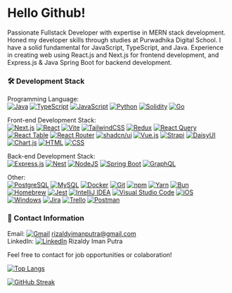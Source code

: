 # Hello Github!

Passionate Fullstack Developer with expertise in MERN stack development. Honed my developer skills through studies at Purwadhika Digital School. I have a solid fundamental for JavaScript, TypeScript, and Java. Experience in creating web using React.js and Next.js for frontend development, and Express.js & Java Spring Boot for backend development.

### :hammer_and_wrench: Development Stack
Programming Language:\
[![Java](https://img.shields.io/badge/Java-%23ED8B00.svg?logo=openjdk&logoColor=white)](#) [![TypeScript](https://img.shields.io/badge/TypeScript-3178C6?logo=typescript&logoColor=fff)](#) [![JavaScript](https://img.shields.io/badge/JavaScript-F7DF1E?logo=javascript&logoColor=000)](#) [![Python](https://img.shields.io/badge/Python-3776AB?logo=python&logoColor=fff)](#) [![Solidity](https://img.shields.io/badge/Solidity-363636?logo=solidity&logoColor=fff)](#) [![Go](https://img.shields.io/badge/Go-%2300ADD8.svg?&logo=go&logoColor=white)](#)

Front-end Development Stack:\
[![Next.js](https://img.shields.io/badge/Next.js-black?logo=next.js&logoColor=white)](#) [![React](https://img.shields.io/badge/React-%2320232a.svg?logo=react&logoColor=%2361DAFB)](#) [![Vite](https://img.shields.io/badge/Vite-646CFF?logo=vite&logoColor=fff)](#) [![TailwindCSS](https://img.shields.io/badge/Tailwind%20CSS-%2338B2AC.svg?logo=tailwind-css&logoColor=white)](#) [![Redux](https://img.shields.io/badge/Redux-764ABC?logo=redux&logoColor=fff)](#) [![React Query](https://img.shields.io/badge/React%20Query-FF4154?logo=reactquery&logoColor=fff)](#) [![React Table](https://img.shields.io/badge/React%20Table-FF4154?logo=reacttable&logoColor=fff)](#) [![React Router](https://img.shields.io/badge/React_Router-CA4245?logo=react-router&logoColor=white)](#) [![shadcn/ui](https://img.shields.io/badge/shadcn%2Fui-000?logo=shadcnui&logoColor=fff)](#) [![Vue.js](https://img.shields.io/badge/Vue.js-4FC08D?logo=vuedotjs&logoColor=fff)](#) [![Strapi](https://img.shields.io/badge/Strapi-%232E7EEA.svg?logo=strapi&logoColor=white)](#) [![DaisyUI](https://img.shields.io/badge/DaisyUI-5A0EF8?logo=daisyui&logoColor=fff)](#) [![Chart.js](https://img.shields.io/badge/Chart.js-FF6384?logo=chartdotjs&logoColor=fff)](#) [![HTML](https://img.shields.io/badge/HTML-%23E34F26.svg?logo=html5&logoColor=white)](#) [![CSS](https://img.shields.io/badge/CSS-1572B6?logo=css3&logoColor=fff)](#)

Back-end Development Stack:\
[![Express.js](https://img.shields.io/badge/Express.js-%23404d59.svg?logo=express&logoColor=%2361DAFB)](#) [![Nest](https://img.shields.io/badge/Nest.js-%23E0234E.svg?logo=nestjs&logoColor=white)](#) [![NodeJS](https://img.shields.io/badge/Node.js-6DA55F?logo=node.js&logoColor=white)](#) [![Spring Boot](https://img.shields.io/badge/Spring%20Boot-6DB33F?logo=springboot&logoColor=fff)](#) [![GraphQL](https://img.shields.io/badge/GraphQL-E10098?logo=GraphQL&logoColor=white)](#)

Other:\
[![PostgreSQL](https://img.shields.io/badge/PostgreSQL-316192?logo=postgresql&logoColor=white)](#) [![MySQL](https://shields.io/badge/MySQL-lightgrey?logo=mysql&style=plastic&logoColor=white&labelColor=blue)](#) [![Docker](https://img.shields.io/badge/-Docker-2496ED?&logo=docker&logoColor=white)](#) [![Git](https://img.shields.io/badge/Git-F05032?logo=git&logoColor=fff)](#) [![npm](https://img.shields.io/badge/npm-CB3837?logo=npm&logoColor=fff)](#) [![Yarn](https://img.shields.io/badge/Yarn-2C8EBB?logo=yarn&logoColor=fff)](#) [![Bun](https://img.shields.io/badge/Bun-000?logo=bun&logoColor=fff)](#) [![Homebrew](https://img.shields.io/badge/Homebrew-FBB040?logo=homebrew&logoColor=fff)](#) [![Jest](https://img.shields.io/badge/Jest-C21325?logo=jest&logoColor=fff)](#) [![IntelliJ IDEA](https://img.shields.io/badge/IntelliJIDEA-000000.svg?logo=intellij-idea&logoColor=white)](#) [![Visual Studio Code](https://custom-icon-badges.demolab.com/badge/Visual%20Studio%20Code-0078d7.svg?logo=vsc&logoColor=white)](#) [![iOS](https://img.shields.io/badge/iOS-000000?&logo=apple&logoColor=white)](#) [![Windows](https://custom-icon-badges.demolab.com/badge/Windows-0078D6?logo=windows11&logoColor=white)](#) [![Jira](https://img.shields.io/badge/Jira-0052CC?logo=jira&logoColor=fff)](#) [![Trello](https://img.shields.io/badge/Trello-0052CC?logo=trello&logoColor=fff)](#) [![Postman](https://img.shields.io/badge/-Postman-FF6C37?logo=postman&logoColor=white)](#)

### 👤 Contact Information
Email: [![Gmail](https://img.shields.io/badge/Gmail-D14836?logo=gmail&logoColor=white)](mailto:your.email@example.com) rizaldyimanputra@gmail.com\
LinkedIn: [![LinkedIn](https://img.shields.io/badge/Linkedin-%230077B5.svg?logo=linkedin&logoColor=white)](https://www.linkedin.com/in/rizaldy-iman-putra-a17b0317a/) Rizaldy Iman Putra

Feel free to contact for job opportunities or colaboration!

[![Top Langs](https://github-readme-stats.vercel.app/api/top-langs/?username=rizaldyip10&layout=compact&theme=vision-friendly-dark)](https://github.com/anuraghazra/github-readme-stats)

[![GitHub Streak](http://github-readme-streak-stats.herokuapp.com?user=rizaldyip10&theme=dark)](https://git.io/streak-stats) 

